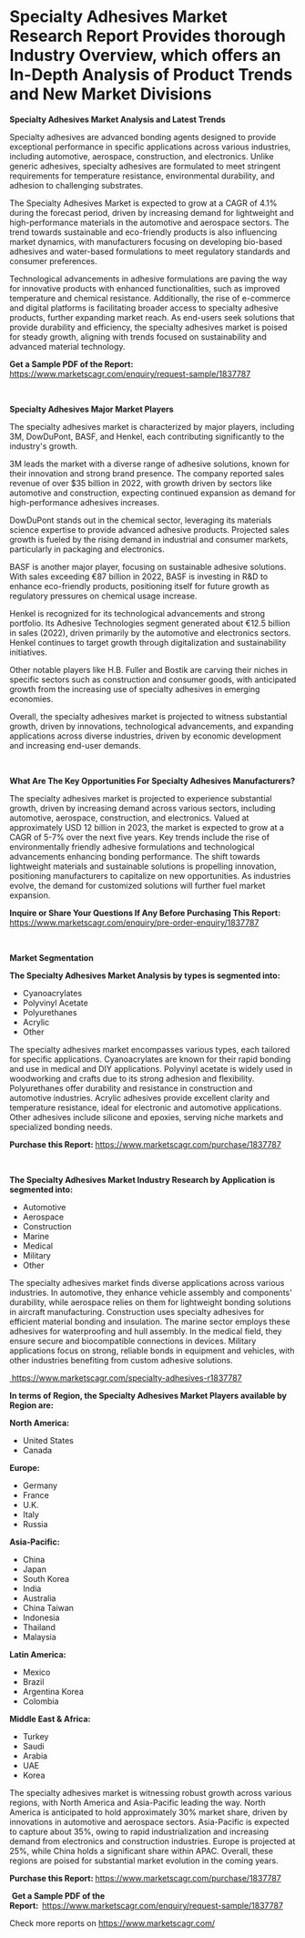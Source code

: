 <p><h1>Specialty Adhesives Market Research Report Provides thorough Industry Overview, which offers an In-Depth Analysis of Product Trends and New Market Divisions</h1></p><p><strong>Specialty Adhesives Market Analysis and Latest Trends</strong></p>
<p><p>Specialty adhesives are advanced bonding agents designed to provide exceptional performance in specific applications across various industries, including automotive, aerospace, construction, and electronics. Unlike generic adhesives, specialty adhesives are formulated to meet stringent requirements for temperature resistance, environmental durability, and adhesion to challenging substrates.</p><p>The Specialty Adhesives Market is expected to grow at a CAGR of 4.1% during the forecast period, driven by increasing demand for lightweight and high-performance materials in the automotive and aerospace sectors. The trend towards sustainable and eco-friendly products is also influencing market dynamics, with manufacturers focusing on developing bio-based adhesives and water-based formulations to meet regulatory standards and consumer preferences.</p><p>Technological advancements in adhesive formulations are paving the way for innovative products with enhanced functionalities, such as improved temperature and chemical resistance. Additionally, the rise of e-commerce and digital platforms is facilitating broader access to specialty adhesive products, further expanding market reach. As end-users seek solutions that provide durability and efficiency, the specialty adhesives market is poised for steady growth, aligning with trends focused on sustainability and advanced material technology.</p></p>
<p><strong>Get a Sample PDF of the Report:&nbsp;</strong> <a href="https://www.marketscagr.com/enquiry/request-sample/1837787?utm_campaign=3508&utm_medium=2&utm_source=Github&utm_content=ia&utm_term=31032025&utm_id=specialty-adhesives">https://www.marketscagr.com/enquiry/request-sample/1837787</a></p>
<p>&nbsp;</p>
<p><strong>Specialty Adhesives Major Market Players</strong></p>
<p><p>The specialty adhesives market is characterized by major players, including 3M, DowDuPont, BASF, and Henkel, each contributing significantly to the industry's growth. </p><p>3M leads the market with a diverse range of adhesive solutions, known for their innovation and strong brand presence. The company reported sales revenue of over $35 billion in 2022, with growth driven by sectors like automotive and construction, expecting continued expansion as demand for high-performance adhesives increases.</p><p>DowDuPont stands out in the chemical sector, leveraging its materials science expertise to provide advanced adhesive products. Projected sales growth is fueled by the rising demand in industrial and consumer markets, particularly in packaging and electronics. </p><p>BASF is another major player, focusing on sustainable adhesive solutions. With sales exceeding €87 billion in 2022, BASF is investing in R&D to enhance eco-friendly products, positioning itself for future growth as regulatory pressures on chemical usage increase.</p><p>Henkel is recognized for its technological advancements and strong portfolio. Its Adhesive Technologies segment generated about €12.5 billion in sales (2022), driven primarily by the automotive and electronics sectors. Henkel continues to target growth through digitalization and sustainability initiatives.</p><p>Other notable players like H.B. Fuller and Bostik are carving their niches in specific sectors such as construction and consumer goods, with anticipated growth from the increasing use of specialty adhesives in emerging economies. </p><p>Overall, the specialty adhesives market is projected to witness substantial growth, driven by innovations, technological advancements, and expanding applications across diverse industries, driven by economic development and increasing end-user demands.</p></p>
<p>&nbsp;</p>
<p><strong>What Are The Key Opportunities For Specialty Adhesives Manufacturers?</strong></p>
<p><p>The specialty adhesives market is projected to experience substantial growth, driven by increasing demand across various sectors, including automotive, aerospace, construction, and electronics. Valued at approximately USD 12 billion in 2023, the market is expected to grow at a CAGR of 5-7% over the next five years. Key trends include the rise of environmentally friendly adhesive formulations and technological advancements enhancing bonding performance. The shift towards lightweight materials and sustainable solutions is propelling innovation, positioning manufacturers to capitalize on new opportunities. As industries evolve, the demand for customized solutions will further fuel market expansion.</p></p>
<p><strong>Inquire or Share Your Questions If Any Before Purchasing This Report:</strong> <a href="https://www.marketscagr.com/enquiry/pre-order-enquiry/1837787?utm_campaign=3508&utm_medium=2&utm_source=Github&utm_content=ia&utm_term=31032025&utm_id=specialty-adhesives">https://www.marketscagr.com/enquiry/pre-order-enquiry/1837787</a></p>
<p>&nbsp;</p>
<p><strong>Market Segmentation</strong></p>
<p><strong>The Specialty Adhesives Market Analysis by types is segmented into:</strong></p>
<p><ul><li>Cyanoacrylates</li><li>Polyvinyl Acetate</li><li>Polyurethanes</li><li>Acrylic</li><li>Other</li></ul></p>
<p><p>The specialty adhesives market encompasses various types, each tailored for specific applications. Cyanoacrylates are known for their rapid bonding and use in medical and DIY applications. Polyvinyl acetate is widely used in woodworking and crafts due to its strong adhesion and flexibility. Polyurethanes offer durability and resistance in construction and automotive industries. Acrylic adhesives provide excellent clarity and temperature resistance, ideal for electronic and automotive applications. Other adhesives include silicone and epoxies, serving niche markets and specialized bonding needs.</p></p>
<p><strong>Purchase this Report:&nbsp;</strong><a href="https://www.marketscagr.com/purchase/1837787?utm_campaign=3508&utm_medium=2&utm_source=Github&utm_content=ia&utm_term=31032025&utm_id=specialty-adhesives">https://www.marketscagr.com/purchase/1837787</a></p>
<p>&nbsp;</p>
<p><strong>The Specialty Adhesives Market Industry Research by Application is segmented into:</strong></p>
<p><ul><li>Automotive</li><li>Aerospace</li><li>Construction</li><li>Marine</li><li>Medical</li><li>Military</li><li>Other</li></ul></p>
<p><p>The specialty adhesives market finds diverse applications across various industries. In automotive, they enhance vehicle assembly and components' durability, while aerospace relies on them for lightweight bonding solutions in aircraft manufacturing. Construction uses specialty adhesives for efficient material bonding and insulation. The marine sector employs these adhesives for waterproofing and hull assembly. In the medical field, they ensure secure and biocompatible connections in devices. Military applications focus on strong, reliable bonds in equipment and vehicles, with other industries benefiting from custom adhesive solutions.</p></p>
<p><a href="https://www.marketscagr.com/specialty-adhesives-r1837787?utm_campaign=3508&utm_medium=2&utm_source=Github&utm_content=ia&utm_term=31032025&utm_id=specialty-adhesives">&nbsp;https://www.marketscagr.com/specialty-adhesives-r1837787</a></p>
<p><strong>In terms of Region, the Specialty Adhesives Market Players available by Region are:</strong></p>
<p>
    <p> <strong> North America: </strong>
        <ul>
            <li>United States</li>
            <li>Canada</li>
        </ul>
        </p> 
    <p> <strong> Europe: </strong>
        <ul>
            <li>Germany</li>
            <li>France</li>
            <li>U.K.</li>
            <li>Italy</li>
            <li>Russia</li>
        </ul>
        </p> 
    <p> <strong> Asia-Pacific: </strong>
        <ul>
            <li>China</li>
            <li>Japan</li>
            <li>South Korea</li>
            <li>India</li>
            <li>Australia</li>
            <li>China Taiwan</li>
            <li>Indonesia</li>
            <li>Thailand</li>
            <li>Malaysia</li>
        </ul>
        </p> 
    <p> <strong> Latin America: </strong>
        <ul>
            <li>Mexico</li>
            <li>Brazil</li>
            <li>Argentina Korea</li>
            <li>Colombia</li>
        </ul>
        </p> 
    <p> <strong> Middle East & Africa: </strong>
        <ul>
            <li>Turkey</li>
            <li>Saudi</li>
            <li>Arabia</li>
            <li>UAE</li>
            <li>Korea</li>
        </ul>
    </p>
    </p>
<p><p>The specialty adhesives market is witnessing robust growth across various regions, with North America and Asia-Pacific leading the way. North America is anticipated to hold approximately 30% market share, driven by innovations in automotive and aerospace sectors. Asia-Pacific is expected to capture about 35%, owing to rapid industrialization and increasing demand from electronics and construction industries. Europe is projected at 25%, while China holds a significant share within APAC. Overall, these regions are poised for substantial market evolution in the coming years.</p></p>
<p><strong>Purchase this Report: </strong><a href="https://www.marketscagr.com/purchase/1837787?utm_campaign=3508&utm_medium=2&utm_source=Github&utm_content=ia&utm_term=31032025&utm_id=specialty-adhesives">https://www.marketscagr.com/purchase/1837787</a></p>
<p>&nbsp;<strong>Get a Sample PDF of the Report:&nbsp;&nbsp;</strong><a href="https://www.marketscagr.com/enquiry/request-sample/1837787?utm_campaign=3508&utm_medium=2&utm_source=Github&utm_content=ia&utm_term=31032025&utm_id=specialty-adhesives">https://www.marketscagr.com/enquiry/request-sample/1837787</a></p>
<p><strong></strong></p>
<p>Check more reports on <a href="https://www.marketscagr.com/?utm_campaign=3508&utm_medium=2&utm_source=Github&utm_content=ia&utm_term=31032025&utm_id=specialty-adhesives">https://www.marketscagr.com/</a></p>